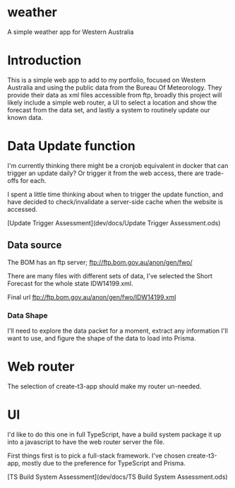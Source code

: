 # weather
A simple weather app for Western Australia

# Introduction

This is a simple web app to add to my portfolio, focused on Western Australia and using the public data from the Bureau Of Meteorology. They provide their data as xml files accessible from ftp, broadly this project will likely include a simple web router, a UI to select a location and show the forecast from the data set, and lastly a system to routinely update our known data.

# Data Update function 

I'm currently thinking there might be a cronjob equivalent in docker that can trigger an update daily? Or trigger it from the web access, there are trade-offs for each.

I spent a little time thinking about when to trigger the update function, and have decided to check/invalidate a server-side cache when the website is accessed.

[Update Trigger Assessment](dev/docs/Update Trigger Assessment.ods)

## Data source

The BOM has an ftp server; ftp://ftp.bom.gov.au/anon/gen/fwo/

There are many files with different sets of data, I've selected the Short Forecast for the whole state IDW14199.xml.

Final url  ftp://ftp.bom.gov.au/anon/gen/fwo/IDW14199.xml

### Data Shape

I'll need to explore the data packet for a moment, extract any information I'll want to use, and figure the shape of the data to load into Prisma.

# Web router 

The selection of create-t3-app should make my router un-needed.

# UI 

I'd like to do this one in full TypeScript, have a build system package it up into a javascript to have the web router server the file.

First things first is to pick a full-stack framework. I've chosen create-t3-app, mostly due to the preference for TypeScript and Prisma.

[TS Build System Assessment](dev/docs/TS Build System Assessment.ods)
 
